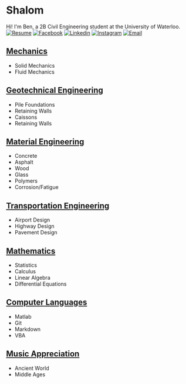 # Shalom

Hi! I'm Ben, a 2B Civil Engineering student at the University of Waterloo. [![Resume](https://i.imgur.com/lUHpgw4.png?1)](http://benjaminklassen.com/aboutme/Resume.pdf) [![Facebook](https://i.imgur.com/gz3Sv99.gif?2)](https://www.facebook.com/ben.klassen.144) [![Linkedin](https://i.imgur.com/d3V3uvM.gif?1)](https://www.linkedin.com/in/benklassen/) [![Instagram](https://i.imgur.com/zuZ4c8o.png?1)](https://www.instagram.com/benjamin.klassen/) [![Email](https://i.imgur.com/PXQRR8U.png?1)]({{blklasse@uwaterloo.ca}})

## [Mechanics](mechanics/mechanicstitle.md)

- Solid Mechanics
- Fluid Mechanics

## [Geotechnical Engineering](geo/geotitle.md)

- Pile Foundations
- Retaining Walls
- Caissons
- Retaining Walls

## [Material Engineering](materials/materialstitle.md)

- Concrete
- Asphalt
- Wood
- Glass
- Polymers
- Corrosion/Fatigue

## [Transportation Engineering](transpo/transpotitle.md)

- Airport Design
- Highway Design
- Pavement Design

## [Mathematics](math/mathtitle.md)

- Statistics
- Calculus
- Linear Algebra
- Differential Equations

## [Computer Languages](computer/computertitle.md)

- Matlab
- Git
- Markdown
- VBA

## [Music Appreciation](music/musicappreciation.md)

- Ancient World
- Middle Ages
